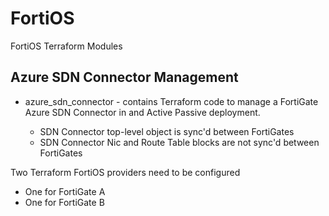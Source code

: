 # FortiOS

FortiOS Terraform Modules

## Azure SDN Connector Management

- azure_sdn_connector - contains Terraform code to manage a FortiGate Azure SDN Connector in and Active Passive deployment.

  - SDN Connector top-level object is sync'd between FortiGates
  - SDN Connector Nic and Route Table blocks are not sync'd between FortiGates

Two Terraform FortiOS providers need to be configured

- One for FortiGate A
- One for FortiGate B
